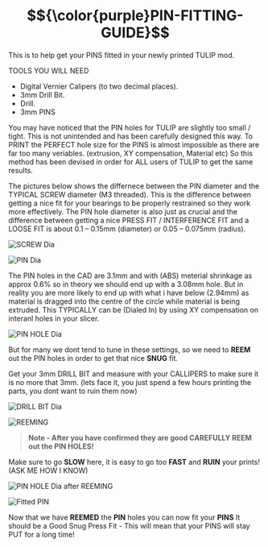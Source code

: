 # $${\color{purple}PIN-FITTING-GUIDE}$$

This is to help get your PINS fitted in your newly printed TULIP mod.

TOOLS YOU WILL NEED

 - Digital Vernier Calipers (to two decimal places).
 - 3mm Drill Bit.
 - Drill.
 - 3mm PINS

You may have noticed that the PIN holes for TULIP are slightly too small / tight.
This is not unintended and has been carefully designed this way.
To PRINT the PERFECT hole size for the PINS is almost impossible as there are far too many veriables. (extrusion, XY compensation, Material etc)
So this method has been devised in order for ALL users of TULIP to get the same results.

The pictures below shows the differnece between the PIN diameter and the TYPICAL SCREW diameter (M3 threaded).
This is the difference between getting a nice fit for your bearings to be properly restrained so they work more effectively.
The PIN hole diameter is also just as crucial and the difference between getting a nice PRESS FIT / INTERFERENCE FIT and a LOOSE FIT is about 0.1 – 0.15mm (diameter) or 0.05 – 0.075mm (radius).

![SCREW Dia](https://github.com/user-attachments/assets/d3d8b2fc-6009-43a6-a913-402b6ad2801f)

![PIN Dia](https://github.com/user-attachments/assets/367ed3eb-acff-43df-b646-521495a0998d)

The PIN holes in the CAD are 3.1mm and with (ABS) meterial shrinkage as approx 0.6% so in theory we should end up with a 3.08mm hole.
But in reality you are more likely to end up with what i have below (2.94mm) as material is dragged into the centre of the circle while material is being extruded. This TYPICALLY can be (Dialed In) by using XY compensation on interanl holes in your slicer.

![PIN HOLE Dia](https://github.com/user-attachments/assets/897c8ecd-d136-479a-be23-0a3d0ec0e6e7)

But for many we dont tend to tune in these settings, so we need to **REEM** out the PIN holes in order to get that nice **SNUG** fit.

Get your 3mm DRILL BIT and measure with your CALLIPERS to make sure it is no more that 3mm. (lets face it, you just spend a few hours printing the parts, you dont want to ruin them now)

![DRILL BIT Dia](https://github.com/user-attachments/assets/341affa1-cdef-438b-9559-5cc97059bd9f)

![REEMING](https://github.com/user-attachments/assets/281afcaa-dcdb-439f-bc88-e3e74d66b19e)

> **Note - After you have confirmed they are good CAREFULLY REEM out the PIN HOLES!**

Make sure to go **SLOW** here, it is easy to go too **FAST** and **RUIN** your prints! (ASK ME HOW I KNOW)

![PIN HOLE Dia after REEMING](https://github.com/user-attachments/assets/adb41643-661d-413b-9eea-810a88d0c2ef)

![Fitted PIN](https://github.com/user-attachments/assets/f3a2624f-865f-437a-bf1d-806221c76a49)


Now that we have **REEMED** the **PIN** holes you can now fit your **PINS**
It should be a Good Snug Press Fit - This will mean that your PINS will stay PUT for a long time!


